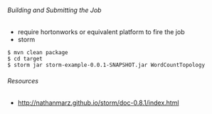 ###### Building and Submitting the Job
  * require hortonworks or equivalent platform to fire the job
  * storm

```
$ mvn clean package
$ cd target
$ storm jar storm-example-0.0.1-SNAPSHOT.jar WordCountTopology
```

###### Resources
  * http://nathanmarz.github.io/storm/doc-0.8.1/index.html
